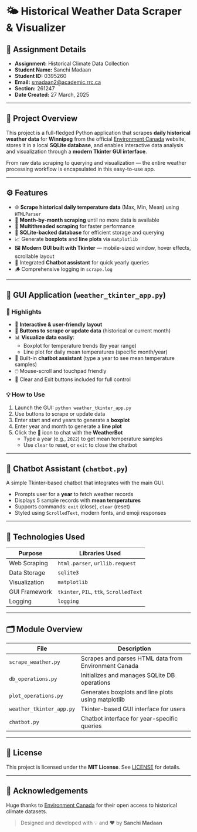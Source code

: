 # 🌤️ Historical Weather Data Scraper & Visualizer

## 📌 Assignment Details

- **Assignment:** Historical Climate Data Collection
- **Student Name:** Sanchi Madaan
- **Student ID:** 0395260
- **Email:** smadaan2@academic.rrc.ca
- **Section:** 261247
- **Date Created:** 27 March, 2025

---

## 📖 Project Overview

This project is a full-fledged Python application that scrapes **daily historical weather data** for **Winnipeg** from the official [Environment Canada](https://climate.weather.gc.ca) website, stores it in a local **SQLite database**, and enables interactive data analysis and visualization through a **modern Tkinter GUI interface**.

From raw data scraping to querying and visualization — the entire weather processing workflow is encapsulated in this easy-to-use app.

---

## ⚙️ Features

- 🌐 **Scrape historical daily temperature data** (Max, Min, Mean) using `HTMLParser`
- 📆 **Month-by-month scraping** until no more data is available
- 🧵 **Multithreaded scraping** for faster performance
- 💽 **SQLite-backed database** for efficient storage and querying
- 📈 Generate **boxplots** and **line plots** via `matplotlib`
- 🖼️ **Modern GUI built with Tkinter** — mobile-sized window, hover effects, scrollable layout
- 🤖 Integrated **Chatbot assistant** for quick yearly queries
- 🪵 Comprehensive logging in `scrape.log`

---

## 📂 GUI Application (`weather_tkinter_app.py`)

### 🔹 Highlights

- 🎨 **Interactive & user-friendly layout**
- 🔄 **Buttons to scrape or update data** (historical or current month)
- 📊 **Visualize data easily**:
  - Boxplot for temperature trends (by year range)
  - Line plot for daily mean temperatures (specific month/year)
- 💬 Built-in **chatbot assistant** (type a year to see mean temperature samples)
- 🖱️ Mouse-scroll and touchpad friendly
- 🧼 Clear and Exit buttons included for full control

### 💡 How to Use

1. Launch the GUI: `python weather_tkinter_app.py`
2. Use buttons to scrape or update data
3. Enter start and end years to generate a **boxplot**
4. Enter year and month to generate a **line plot**
5. Click the 💬 icon to chat with the **WeatherBot**
   - Type a year (e.g., `2022`) to get mean temperature samples
   - Use `clear` to reset, or `exit` to close the chatbot

---

## 🧠 Chatbot Assistant (`chatbot.py`)

A simple Tkinter-based chatbot that integrates with the main GUI.

- Prompts user for a **year** to fetch weather records
- Displays 5 sample records with **mean temperatures**
- Supports commands: `exit` (close), `clear` (reset)
- Styled using `ScrolledText`, modern fonts, and emoji responses

---

## 🧰 Technologies Used

| Purpose          | Libraries Used                    |
|------------------|-----------------------------------|
| Web Scraping     | `html.parser`, `urllib.request`   |
| Data Storage     | `sqlite3`                         |
| Visualization    | `matplotlib`                      |
| GUI Framework    | `tkinter`, `PIL`, `ttk`, `ScrolledText` |
| Logging          | `logging`                         |

---

## 🗂️ Module Overview

| File                     | Description                                              |
|--------------------------|----------------------------------------------------------|
| `scrape_weather.py`      | Scrapes and parses HTML data from Environment Canada     |
| `db_operations.py`       | Initializes and manages SQLite DB operations             |
| `plot_operations.py`     | Generates boxplots and line plots using matplotlib       |
| `weather_tkinter_app.py` | Tkinter-based GUI interface for users                   |
| `chatbot.py`             | Chatbot interface for year-specific queries              |

---

## 🪪 License

This project is licensed under the **MIT License**. See [LICENSE](./LICENSE) for details.

---

## 🙌 Acknowledgements

Huge thanks to [Environment Canada](https://climate.weather.gc.ca) for their open access to historical climate datasets.

> Designed and developed with 💡 and ❤️ by **Sanchi Madaan**
